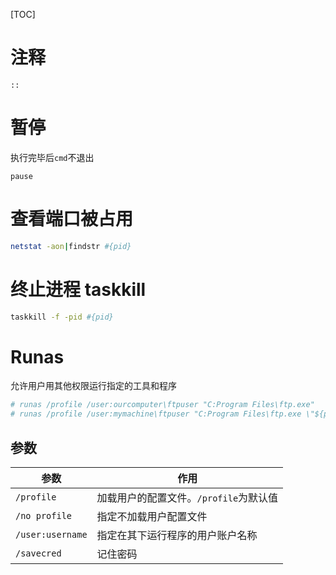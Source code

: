 [TOC]

# 注释

`::`

# 暂停

执行完毕后`cmd`不退出

`pause`

# 查看端口被占用

``` bash
netstat -aon|findstr #{pid}
```

# 终止进程 taskkill

``` bash
taskkill -f -pid #{pid}
```

# Runas

允许用户用其他权限运行指定的工具和程序

``` bash
# runas /profile /user:ourcomputer\ftpuser "C:Program Files\ftp.exe"
# runas /profile /user:mymachine\ftpuser "C:Program Files\ftp.exe \"${params}\"
```

## 参数

| 参数 | 作用 |
| ---- | ---- |
|`/profile` |  加载用户的配置文件。`/profile`为默认值 |
|`/no profile` | 指定不加载用户配置文件 |
|`/user:username` |  指定在其下运行程序的用户账户名称 |
|`/savecred` | 记住密码 |